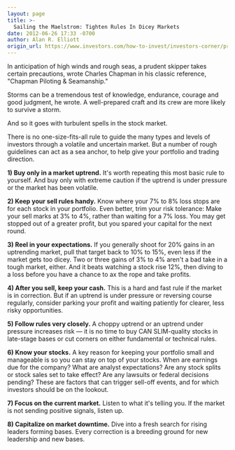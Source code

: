 ```yaml
---
layout: page
title: >-
  Sailing the Maelstrom: Tighten Rules In Dicey Markets
date: 2012-06-26 17:33 -0700
author: Alan R. Elliott
origin_url: https://www.investors.com/how-to-invest/investors-corner/prudent-investors-tighten-rules-in-a-choppy-market/
---
```


In anticipation of high winds and rough seas, a prudent skipper takes certain precautions, wrote Charles Chapman in his classic reference, "Chapman Piloting & Seamanship."

Storms can be a tremendous test of knowledge, endurance, courage and good judgment, he wrote. A well-prepared craft and its crew are more likely to survive a storm.

And so it goes with turbulent spells in the stock market.

There is no one-size-fits-all rule to guide the many types and levels of investors through a volatile and uncertain market. But a number of rough guidelines can act as a sea anchor, to help give your portfolio and trading direction.

**1) Buy only in a market uptrend.** It's worth repeating this most basic rule to yourself. And buy only with extreme caution if the uptrend is under pressure or the market has been volatile.

**2) Keep your sell rules handy.** Know where your 7% to 8% loss stops are for each stock in your portfolio. Even better, trim your risk tolerance: Make your sell marks at 3% to 4%, rather than waiting for a 7% loss. You may get stopped out of a greater profit, but you spared your capital for the next round.

**3) Reel in your expectations.** If you generally shoot for 20% gains in an uptrending market, pull that target back to 10% to 15%, even less if the market gets too dicey. Two or three gains of 3% to 4% aren't a bad take in a tough market, either. And it beats watching a stock rise 12%, then diving to a loss before you have a chance to ax the rope and take profits.

**4) After you sell, keep your cash.** This is a hard and fast rule if the market is in correction. But if an uptrend is under pressure or reversing course regularly, consider parking your profit and waiting patiently for clearer, less risky opportunities.

**5) Follow rules very closely.** A choppy uptrend or an uptrend under pressure increases risk — it is no time to buy CAN SLIM-quality stocks in late-stage bases or cut corners on either fundamental or technical rules.

**6) Know your stocks.** A key reason for keeping your portfolio small and manageable is so you can stay on top of your stocks. When are earnings due for the company? What are analyst expectations? Are any stock splits or stock sales set to take effect? Are any lawsuits or federal decisions pending? These are factors that can trigger sell-off events, and for which investors should be on the lookout.

**7) Focus on the current market.** Listen to what it's telling you. If the market is not sending positive signals, listen up.

**8) Capitalize on market downtime.** Dive into a fresh search for rising leaders forming bases. Every correction is a breeding ground for new leadership and new bases.
